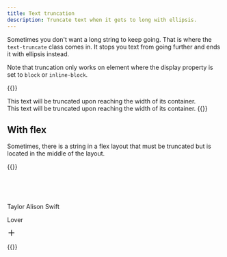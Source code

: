 ```yaml
---
title: Text truncation
description: Truncate text when it gets to long with ellipsis.
---
```


Sometimes you don't want a long string to keep going. That is where the `text-truncate` class comes in. It stops you text from going further and ends it with ellipsis instead.

Note that truncation only works on element where the display property is set to `block` or `inline-block`.

{{<example>}}
<div class="grid grid-3">
  <div class="text-truncate">
    This text will be truncated upon reaching the width of its container.
  </div>
</div>
<span class="d-inline-block text-truncate" style="max-width: 120px;">
  This text will be truncated upon reaching the width of its container.
</span>
{{</example>}}

## With flex
Sometimes, there is a string in a flex layout that must be truncated but is located in the middle of the layout.

{{<example>}}
<div class="d-flex flex-row align-items-center p-2 pe-3 border rounded" style="max-width: 260px;">
  <div class="bg-pink rounded-sm me-2 flex-shrink-0" style="width: 48px; height: 48px;"></div>
  <div class="flex-auto min-w-0">
    <p class="fw-bold d-block text-truncate mw-0 m-0">Taylor Alison Swift</p>
    <p class="text-muted text-small m-0">Lover</p>
  </div>
  <div class="bg-light rounded-pill ms-3 flex-shrink-0 d-flex justify-content-center align-items-center" style="width: 32px; height: 32px;">
    <svg xmlns="http://www.w3.org/2000/svg" viewBox="0 0 20 16" fill="currentColor" style="width: 20px; height: 16px;">
      <path fill-rule="evenodd" d="M9.25 8.75v5.5a.75.75 0 0 0 1.5 0v-5.5h5.5a.75.75 0 0 0 0-1.5h-5.5v-5.5a.75.75 0 0 0-1.5 0v5.5h-5.5a.75.75 0 0 0 0 1.5h5.5Z"/>
    </svg>
  </div>
</div>
{{</example>}}
